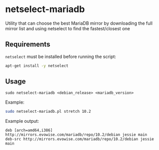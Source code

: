 # netselect-mariadb

Utility that can choose the best MariaDB mirror by downloading the full mirror list and using netselect to find the fastest/closest one

## Requirements

`netselect` must be installed before running the script:

```bash
apt-get install -y netselect
```

## Usage

`sudo netselect-mariadb <debian_release> <mariadb_version>`


Example:

```bash
sudo netselect-mariadb.pl stretch 10.2
```

Example output:

```
deb [arch=amd64,i386] http://mirrors.evowise.com/mariadb/repo/10.2/debian jessie main
deb-src http://mirrors.evowise.com/mariadb/repo/10.2/debian jessie main
```
